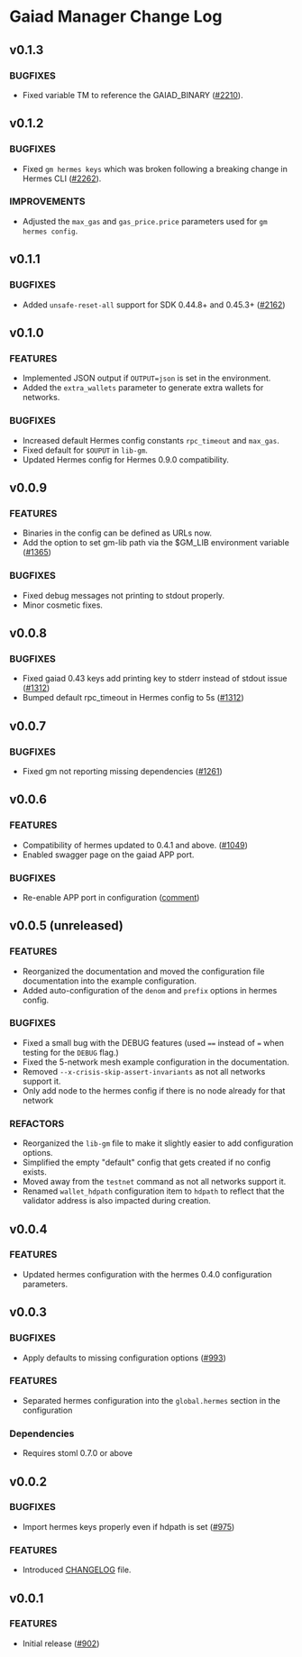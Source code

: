 # Gaiad Manager Change Log

## v0.1.3

### BUGFIXES

*   Fixed variable TM to reference the GAIAD\_BINARY ([#2210]).

[#2210]: https://github.com/informalsystems/ibc-rs/issues/2210

## v0.1.2

### BUGFIXES

*   Fixed `gm hermes keys` which was broken following a breaking change in Hermes
    CLI ([#2262]).

### IMPROVEMENTS

*   Adjusted the `max_gas` and `gas_price.price` parameters used for
    `gm hermes config`.

[#2262]: https://github.com/informalsystems/ibc-rs/issues/2262

## v0.1.1

### BUGFIXES

*   Added `unsafe-reset-all` support for SDK 0.44.8+ and 0.45.3+ ([#2162])

[#2162]: https://github.com/informalsystems/ibc-rs/issues/2162

## v0.1.0

### FEATURES

*   Implemented JSON output if `OUTPUT=json` is set in the environment.
*   Added the `extra_wallets` parameter to generate extra wallets for networks.

### BUGFIXES

*   Increased default Hermes config constants `rpc_timeout` and `max_gas`.
*   Fixed default for `$OUPUT` in `lib-gm`.
*   Updated Hermes config for Hermes 0.9.0 compatibility.

## v0.0.9

### FEATURES

*   Binaries in the config can be defined as URLs now.
*   Add the option to set gm-lib path via the $GM\_LIB environment variable
    ([#1365])

### BUGFIXES

*   Fixed debug messages not printing to stdout properly.
*   Minor cosmetic fixes.

## v0.0.8

### BUGFIXES

*   Fixed gaiad 0.43 keys add printing key to stderr instead of stdout issue
    ([#1312])
*   Bumped default rpc\_timeout in Hermes config to 5s ([#1312])

[#1312]: https://github.com/informalsystems/ibc-rs/issues/1312

[#1365]: https://github.com/informalsystems/ibc-rs/issues/1365

## v0.0.7

### BUGFIXES

*   Fixed gm not reporting missing dependencies ([#1261])

[#1261]: https://github.com/informalsystems/ibc-rs/issues/1261

## v0.0.6

### FEATURES

*   Compatibility of hermes updated to 0.4.1 and above. ([#1049])
*   Enabled swagger page on the gaiad APP port.

### BUGFIXES

*   Re-enable APP port in configuration
    ([comment](https://github.com/informalsystems/ibc-rs/pull/1051#issuecomment-856024919))

[#1049]: https://github.com/informalsystems/ibc-rs/issues/1049

## v0.0.5 (unreleased)

### FEATURES

*   Reorganized the documentation and moved the configuration file documentation
    into the example configuration.
*   Added auto-configuration of the `denom` and `prefix` options in hermes config.

### BUGFIXES

*   Fixed a small bug with the DEBUG features (used `==` instead of `=` when
    testing for the `DEBUG` flag.)
*   Fixed the 5-network mesh example configuration in the documentation.
*   Removed `--x-crisis-skip-assert-invariants` as not all networks support it.
*   Only add node to the hermes config if there is no node already for that
    network

### REFACTORS

*   Reorganized the `lib-gm` file to make it slightly easier to add configuration
    options.
*   Simplified the empty "default" config that gets created if no config exists.
*   Moved away from the `testnet` command as not all networks support it.
*   Renamed `wallet_hdpath` configuration item to `hdpath` to reflect that the
    validator address is also impacted during creation.

## v0.0.4

### FEATURES

*   Updated hermes configuration with the hermes 0.4.0 configuration parameters.

## v0.0.3

### BUGFIXES

*   Apply defaults to missing configuration options ([#993])

### FEATURES

*   Separated hermes configuration into the `global.hermes` section in the
    configuration

### Dependencies

*   Requires stoml 0.7.0 or above

[#993]: https://github.com/informalsystems/ibc-rs/issues/993

## v0.0.2

### BUGFIXES

*   Import hermes keys properly even if hdpath is set ([#975])

### FEATURES

*   Introduced
    [CHANGELOG](https://github.com/informalsystems/ibc-rs/blob/master/scripts/gm/CHANGELOG.md)
    file.

[#975]: https://github.com/informalsystems/ibc-rs/issues/975

## v0.0.1

### FEATURES

*   Initial release ([#902])

[#902]: https://github.com/informalsystems/ibc-rs/issues/902
